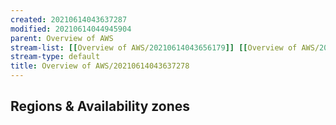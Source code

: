 ```yaml
---
created: 20210614043637287
modified: 20210614044945904
parent: Overview of AWS
stream-list: [[Overview of AWS/20210614043656179]] [[Overview of AWS/20210614043800879]] [[Overview of AWS/20210614043840995]] [[Overview of AWS/20210614044447536]]
stream-type: default
title: Overview of AWS/20210614043637278
---
```

## Regions & Availability zones
